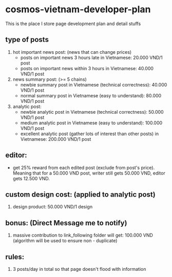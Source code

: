 # cosmos-vietnam-developer-plan
This is the place I store page development plan and detail stuffs

## type of posts
1. hot important news post: (news that can change prices)
    * posts on important news 3 hours late in Vietnamese: 20.000 VND/1 post
    * posts on important news within 3 hours in Vietnamese: 40.000 VND/1 post
2. news summary post: (>= 5 chains)
    * newbie summary post in Vietnamese (technical correctness): 40.000 VND/1 post
    * normal summary post in Vietnamese (easy to understand): 80.000 VND/1 post
3. analytic post:
    * newbie analytic post in Vietnamese (technical correctness): 50.000 VND/1 post
    * medium analytic post in Vietnamese (easy to understand): 100.000 VND/1 post
    * excellent analytic post (gather lots of interest than other posts) in Vietnamese: 200.000 VND/1 post

## editor: 
* get 25% reward from each edited post (exclude from post's price). Meaning that for a 50.000 VND post, writer still gets 50.000 VND, editor gets 12.500 VND.
## custom design cost: (applied to analytic post)
1. design product: 50.000 VND/1 design

## bonus: (Direct Message me to notify)
1. massive contribution to link_following folder will get: 100.000 VND (algorithm will be used to ensure non - duplicate)

## rules:
1. 3 posts/day in total so that page doesn't flood with information
